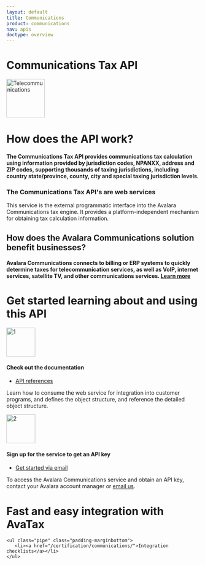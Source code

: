 ```yaml
---
layout: default
title: Communications
product: communications
nav: apis
doctype: overview
---
```

<div class="row bg-map padding-bottom">
  <div class="col-md-8 col-md-offset-2 text-center ">
    <h1 class="h1p">Communications Tax API</h1>
    <img src="/public/images/devdot/DevDot_TelecomGrey.svg" height="100" alt="Telecommunications" />
  </div>
</div>
<div class="row border-top padding-top padding-bottom">
  <div class="col-md-8 col-md-offset-2 text-center">
    <h1 class="h1p" class="text-left  ">How does the API work?</h1>
    <h4 class="text-left">The Communications Tax API provides communications tax calculation using
        information provided by jurisdiction codes, NPANXX, address and ZIP codes,
        supporting thousands of taxing jurisdictions, including country state/province, county,
        city and special taxing jurisdiction levels.    
    </h4>
    <h3 class="h1p" class="text-left text-colorchange">The Communications Tax API's are web services</h3>
    <p class="text-left">This service is the external programmatic interface into the Avalara Communications tax engine. It provides a platform-independent mechanism for obtaining tax calculation information.</p>
     <h2 class="text-left">How does the Avalara Communications solution benefit businesses?</h2>
     <h4 class="text-left">Avalara Communications connects to billing or ERP systems to quickly determine taxes
         for telecommunication services, as well as VoIP, internet services, satellite TV, and other
         communications services. <a href="https://www.avalara.com/products/communications-tax">Learn more</a>
     </h4>
  </div>
</div>
<div class="row border-top padding-top padding-bottom">
  <div class="col-md-6 col-md-offset-3 text-center">
    <h1 class="h1p padding-marginbottom">Get started learning about and using this API</h1>
    <div class="row">
        <!-- "1" -->
        <div class="col-md-6 card">
            <div class="col-md-7 col-md-offset-5">
                <img src="/public/images/devdot/DevDotSvgGAssets_One.svg" height="75" alt="1" />
            </div>
            <div class="col-md-7 col-md-offset-5 card card-border-top">
                <h4>Check out the documentation</h4>
            </div>
            <div class="col-md-7 col-md-offset-5 padding-top">
                <ul class="pipe">
                    <li><a href="api-reference/saas/soap">API references</a></li>
                </ul>
            </div>
            <div class="col-md-7 col-md-offset-5 padding-top">
                <p class="text-left">Learn how to consume the web service for
                    integration into customer programs, and defines
                    the object structure, and reference the detailed
                    object structure.
                </p>
            </div>
        </div>
        <!-- "2" -->
        <div class="col-md-6 card">
            <div class="col-md-7 col-md-offset-1 twoFix">
                <img src="/public/images/devdot/DevDotSvgGAssets_Two.svg" height="75" alt="2" />
            </div>
            <div class="col-md-7 col-md-offset-1 card card-border-top">
                <h4>Sign up for the service to get an API key</h4>
            </div>
            <div class="col-md-7 col-md-offset-1 padding-top">
                <ul class="pipe">
                    <li><a href="mailto:communicationsupport@avalara.com?subject=Communications Tax API Interest from Developer.Avalara.com site">Get started via email</a></li>
                </ul>
            </div>
            <div class="col-md-7 col-md-offset-1 padding-top">
                <p class="text-left">To access the Avalara Communications service
                    and obtain an API key, contact your Avalara
                    account manager or <a href="mailto:communicationsupport@avalara.com?subject=Communications Tax API Interest from Developer.Avalara.com site.">email us</a>.
                </p>
            </div>
        </div>
    </div>
  </div>
</div>
<div class="row border-top padding-top padding-bottom">
  <div class="col-md-6 col-md-offset-3 text-center">
    <h1 class="h1p">Fast and easy integration with AvaTax</h1>

    <ul class="pipe" class="padding-marginbottom">
       <li><a href="/certification/communications/">Integration checklists</a></li>
    </ul>
  </div>
</div>
